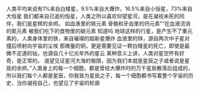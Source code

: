 人类平均来说有1%来自白矮星，9.5%来自大爆炸，16.5%来自小恒星，73%来自大恒星
我们都来自已逝的恒星，人类之所以喜欢仰望星河，是在凝视未死的同伴，我们是星辉的余烬。
如血液里的铁元素
骨骼和牙齿里的钙元素”“在血液流淌的氮元素
被我们吃下的食物里的碳元素
知道吗
地球这样的行星，是产生不了重元素的，人类身体里的铁，来自璀璨的超新星爆炸
血液里的锌，源自两次中子星对撞后喷射向宇宙的尘埃
那微量的铜，更是需要见证一颗白矮星的死亡，即使是最微不足道的钴，也源自几十亿光年外的星云
某种意义上讲，人类对星空怀有好奇，是正常的。
渴望见证星河大海的极限，因为我们本就是星辰之子或者说是星辰的余烬。”人类身上的每一个细胞，都是曾经大爆炸时的万千星辰散落后组成的，所以我们每个人都是星辰，你我皆为星辰之子，每一个细胞都书写着整个宇宙的历史，当你凝视自己，也望见了宇宙的轮廓